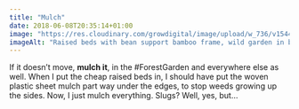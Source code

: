 ```yaml
---
title: "Mulch"
date: 2018-06-08T20:35:14+01:00
image: "https://res.cloudinary.com/growdigital/image/upload/w_736/v1544219205/bean-support-42480846351.jpg"
imageAlt: "Raised beds with bean support bamboo frame, wild garden in background"
---
```


If it doesn’t move, **mulch it**, in the #ForestGarden and everywhere else as well. When I put the cheap raised beds in, I should have put the woven plastic sheet mulch part way under the edges, to stop weeds growing up the sides. Now, I just mulch everything. Slugs? Well, yes, but…
